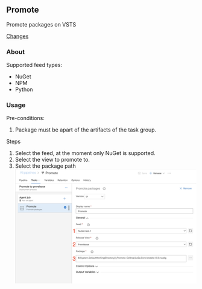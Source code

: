 ## Promote  
Promote packages on VSTS  

[Changes](./CHANGELOG.md)  

### About  
Supported feed types:  
* NuGet  
* NPM  
* Python

### Usage  
Pre-conditions:  
1) Package must be apart of the artifacts of the task group.  

Steps  
1) Select the feed, at the moment only NuGet is supported.  
2) Select the view to promote to.  
3) Select the package path  
![How to](images/how-to.png)
